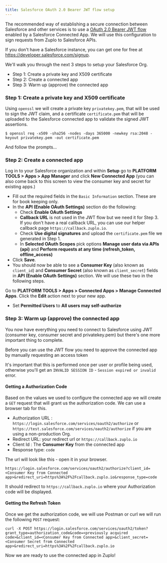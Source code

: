 ```yaml
---
title: Salesforce OAuth 2.0 Bearer JWT flow setup
---
```


The recommended way of establishing a secure connection between Salesforce and
other services is to use a
[OAuth 2.0 Bearer JWT flow](https://help.salesforce.com/s/articleView?id=sf.remoteaccess_oauth_jwt_flow.htm&type=5)
enabled by a Salesforce Connected App. We will use this configuration to sign
requests from Zuplo to Salesforce APIs.

If you don't have a Salesforce instance, you can get one for free at
https://developer.salesforce.com/signup.

We'll walk you through the next 3 steps to setup your Salesforce Org.

- Step 1: Create a private key and X509 certificate
- Step 2: Create a connected app
- Step 3: Warm up (approve) the connected app

### Step 1: Create a private key and X509 certificate

Using `openssl` we will create a private key `privatekey.pem`, that will be used
to sign the JWT claim, and a certificate `certificate.pem` that will be uploaded
to the Salesforce connected app to validate the signed JWT assertions.

```
$ openssl req -x509 -sha256 -nodes -days 365000 -newkey rsa:2048 -keyout privatekey.pem -out certificate.pem
```

And follow the prompts...

### Step 2: Create a connected app

Log in to your Salesforce organization and within **Setup** go to **PLATFORM
TOOLS > Apps > App Manager** and click **New Connected App** (you can also come
back to this screen to view the consumer key and secret for existing apps.)

- Fill out the required fields in the `Basic Information` section. These are for
  book keeping only.
- In the **API (Enable OAuth Settings)** section do the following:
  - Check **Enable OAuth Settings**
  - **Callback URL** is not used in the JWT flow but we need it for Step 3. If
    you don't have a real callback URL, you can use our helper callback page
    `https://callback.zuplo.io`.
  - Check **Use digital signatures** and upload the `certificate.pem` file we
    generated in Step 1.
  - In **Selected OAuth Scopes** pick options **Manage user data via APIs
    (api)** and **Perform requests at any time (refresh_token, offline_access)**
- Click **Save**.
- You should now be able to see a **Consumer Key** (also known as `client_id`)
  and **Consumer Secret** (also known as `client_secret`) fields in **API
  (Enable OAuth Settings)** section. We will use these two in the following
  steps.

Go to **PLATFORM TOOLS > Apps > Connected Apps > Manage Connected Apps**. Click
the **Edit** action next to your new app.

- Set **Permitted Users** to **All users may self-authorize**

### Step 3: Warm up (approve) the connected app

You now have everything you need to connect to Salesforce using JWT (consumer
key, consumer secret and privatekey.pem) but there's one more important thing to
complete.

Before you can use the JWT flow you need to approve the connected app by
manually requesting an access token

It's important that this is performed once per user or profile being used,
otherwise you'll get an `INVALID SESSION ID` - `Session expired or invalid`
error.

#### Getting a Authorization Code

Based on the values we used to configure the connected app we will create a
`GET` request that will grant us the authorization code. We can use a browser
tab for this.

- Authorization URL : `https://login.salesforce.com/services/oauth2/authorize`
  or `https://test.salesforce.com/services/oauth2/authorize` if you are using a
  non-production Org.
- Redirect URL: your redirect url or `https://callback.zuplo.io`
- Client Id : The **Consumer Key** from the connected app
- Response type: `code`

The url will look like this - open it in your browser.

```
https://login.salesforce.com/services/oauth2/authorize?client_id=<Consumer Key from Connected app>&redirect_uri=https%3A%2F%2Fcallback.zuplo.io&response_type=code
```

It should redirect to `https://callback.zuplo.io` where your Authorization code
will be displayed.

#### Getting the Refresh Token

Once we get the authorization code, we will use Postman or curl we will run the
following `POST` request:

```
curl -X POST https://login.salesforce.com/services/oauth2/token?grant_type=authorization_code&code=<previously acquired code>&client_id=<Consumer Key from Connected app>&client_secret=<Consumer Secret from Connected app>&redirect_uri=https%3A%2F%2Fcallback.zuplo.io
```

Now we are ready to use the connected app in Zuplo!

